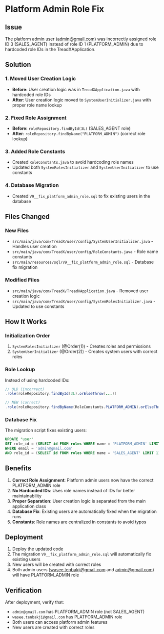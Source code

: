 # Platform Admin Role Fix

## Issue
The platform admin user (admin@gmail.com) was incorrectly assigned role ID 3 (SALES_AGENT) instead of role ID 1 (PLATFORM_ADMIN) due to hardcoded role IDs in the TreadXApplication.

## Solution

### 1. Moved User Creation Logic
- **Before**: User creation logic was in `TreadXApplication.java` with hardcoded role IDs
- **After**: User creation logic moved to `SystemUserInitializer.java` with proper role name lookup

### 2. Fixed Role Assignment
- **Before**: `roleRepository.findById(3L)` (SALES_AGENT role)
- **After**: `roleRepository.findByName("PLATFORM_ADMIN")` (correct role lookup)

### 3. Added Role Constants
- Created `RoleConstants.java` to avoid hardcoding role names
- Updated both `SystemRolesInitializer` and `SystemUserInitializer` to use constants

### 4. Database Migration
- Created `V9__fix_platform_admin_role.sql` to fix existing users in the database

## Files Changed

### New Files
- `src/main/java/com/TreadX/user/config/SystemUserInitializer.java` - Handles user creation
- `src/main/java/com/TreadX/user/config/RoleConstants.java` - Role name constants
- `src/main/resources/sql/V9__fix_platform_admin_role.sql` - Database fix migration

### Modified Files
- `src/main/java/com/TreadX/TreadXApplication.java` - Removed user creation logic
- `src/main/java/com/TreadX/user/config/SystemRolesInitializer.java` - Updated to use constants

## How It Works

### Initialization Order
1. `SystemRolesInitializer` (@Order(1)) - Creates roles and permissions
2. `SystemUserInitializer` (@Order(2)) - Creates system users with correct roles

### Role Lookup
Instead of using hardcoded IDs:
```java
// OLD (incorrect)
.role(roleRepository.findById(3L).orElseThrow(...))

// NEW (correct)
.role(roleRepository.findByName(RoleConstants.PLATFORM_ADMIN).orElseThrow(...))
```

### Database Fix
The migration script fixes existing users:
```sql
UPDATE "user" 
SET role_id = (SELECT id FROM roles WHERE name = 'PLATFORM_ADMIN' LIMIT 1)
WHERE email = 'admin@gmail.com' 
AND role_id = (SELECT id FROM roles WHERE name = 'SALES_AGENT' LIMIT 1);
```

## Benefits

1. **Correct Role Assignment**: Platform admin users now have the correct PLATFORM_ADMIN role
2. **No Hardcoded IDs**: Uses role names instead of IDs for better maintainability
3. **Proper Separation**: User creation logic is separated from the main application class
4. **Database Fix**: Existing users are automatically fixed when the migration runs
5. **Constants**: Role names are centralized in constants to avoid typos

## Deployment

1. Deploy the updated code
2. The migration `V9__fix_platform_admin_role.sql` will automatically fix existing users
3. New users will be created with correct roles
4. Both admin users (wasee.tenbakji@gmail.com and admin@gmail.com) will have PLATFORM_ADMIN role

## Verification

After deployment, verify that:
- `admin@gmail.com` has PLATFORM_ADMIN role (not SALES_AGENT)
- `wasee.tenbakji@gmail.com` has PLATFORM_ADMIN role
- Both users can access platform admin features
- New users are created with correct roles 